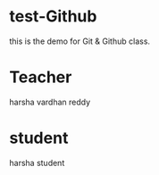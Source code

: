 # test-Github

this is the demo for Git &amp; Github class.

# Teacher

harsha vardhan reddy

# student

harsha student